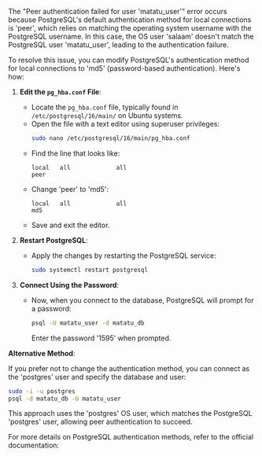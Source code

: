 The "Peer authentication failed for user 'matatu_user'" error occurs because PostgreSQL's default authentication method for local connections is 'peer', which relies on matching the operating system username with the PostgreSQL username. In this case, the OS user 'salaam' doesn't match the PostgreSQL user 'matatu_user', leading to the authentication failure.

To resolve this issue, you can modify PostgreSQL's authentication method for local connections to 'md5' (password-based authentication). Here's how:

1. **Edit the `pg_hba.conf` File**:

   - Locate the `pg_hba.conf` file, typically found in `/etc/postgresql/16/main/` on Ubuntu systems.
   - Open the file with a text editor using superuser privileges:
     ```bash
     sudo nano /etc/postgresql/16/main/pg_hba.conf
     ```
   - Find the line that looks like:
     ```
     local   all             all                                     peer
     ```
   - Change 'peer' to 'md5':
     ```
     local   all             all                                     md5
     ```
   - Save and exit the editor.

2. **Restart PostgreSQL**:

   - Apply the changes by restarting the PostgreSQL service:
     ```bash
     sudo systemctl restart postgresql
     ```

3. **Connect Using the Password**:
   - Now, when you connect to the database, PostgreSQL will prompt for a password:
     ```bash
     psql -U matatu_user -d matatu_db
     ```
     Enter the password '1595' when prompted.

**Alternative Method**:

If you prefer not to change the authentication method, you can connect as the 'postgres' user and specify the database and user:

```bash
sudo -i -u postgres
psql -d matatu_db -U matatu_user
```

This approach uses the 'postgres' OS user, which matches the PostgreSQL 'postgres' user, allowing peer authentication to succeed.

For more details on PostgreSQL authentication methods, refer to the official documentation:
